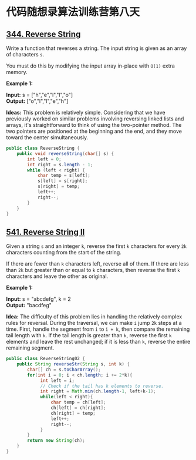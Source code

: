 # 代码随想录算法训练营第八天
## [344. Reverse String](https://leetcode.com/problems/reverse-string/description/)

Write a function that reverses a string. The input string is given as an array of characters `s`.

You must do this by modifying the input array in-place with `O(1)` extra memory.

**Example 1:**

**Input:** s = ["h","e","l","l","o"]<br>
**Output:** ["o","l","l","e","h"]

**Ideas:** This problem is relatively simple. Considering that we have previously worked on similar problems involving reversing linked lists and arrays, it's straightforward to think of using the two-pointer method. The two pointers are positioned at the beginning and the end, and they move toward the center simultaneously.

```Java
public class ReverseString {
    public void reverseString(char[] s) {
        int left = 0;
        int right = s.length - 1;
        while (left < right) {
            char temp = s[left];
            s[left] = s[right];
            s[right] = temp;
            left++;
            right--;
        }
    }
}
```

## [541. Reverse String II](https://leetcode.com/problems/reverse-string-ii/description/)

Given a string `s` and an integer `k`, reverse the first `k` characters for every `2k` characters counting from the start of the string.

If there are fewer than `k` characters left, reverse all of them. If there are less than `2k` but greater than or equal to `k` characters, then reverse the first `k` characters and leave the other as original.

**Example 1:**

**Input:** s = "abcdefg", k = 2 <br>
**Output:** "bacdfeg"

**Idea:** The difficulty of this problem lies in handling the relatively complex rules for reversal. During the traversal, we can make `i` jump `2k` steps at a time. First, handle the segment from `i` to `i + k`, then compare the remaining tail length with `k`. If the tail length is greater than `k`, reverse the first `k` elements and leave the rest unchanged; if it is less than `k`, reverse the entire remaining segment.

```Java
public class ReverseString02 {
    public String reverseStr(String s, int k) {
        char[] ch = s.toCharArray();
        for(int i = 0; i < ch.length; i += 2*k){
             int left = i;
             // Check if the tail has k elements to reverse.
             int right = Math.min(ch.length-1, left+k-1);
             while(left < right){
                 char temp = ch[left];
                 ch[left] = ch[right];
                 ch[right] = temp;
                 left++;
                 right--;
             }
        }
        return new String(ch);
    }
}
```
































